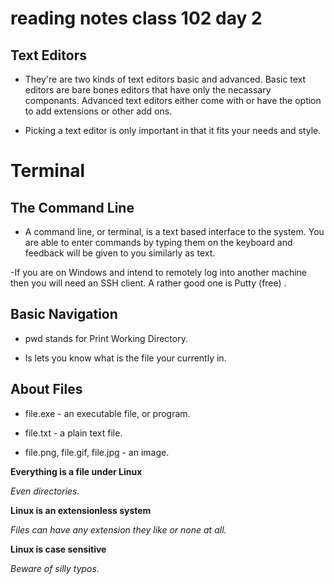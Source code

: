 # reading notes class 102 day 2

## Text Editors

- They're are two kinds of text editors basic and advanced. Basic text editors are bare bones editors that have only the necassary componants. Advanced text editors either come with or have the option to add extensions or other add ons.

- Picking a text editor is only important in that it fits your needs and style.


# Terminal

## The Command Line

- A command line, or terminal, is a text based interface to the system. You are able to enter commands by typing them on the keyboard and feedback will be given to you similarly as text.

-If you are on Windows and intend to remotely log into another machine then you will need an SSH client. A rather good one is Putty (free) .

## Basic Navigation

- pwd stands for Print Working Directory.

- ls lets you know what is the file your currently in.



## About Files

- file.exe - an executable file, or program.

- file.txt - a plain text file.

- file.png, file.gif, file.jpg - an image.

**Everything is a file under Linux**

*Even directories.*

**Linux is an extensionless system**

*Files can have any extension they like or none at all.*

**Linux is case sensitive**

*Beware of silly typos.*


